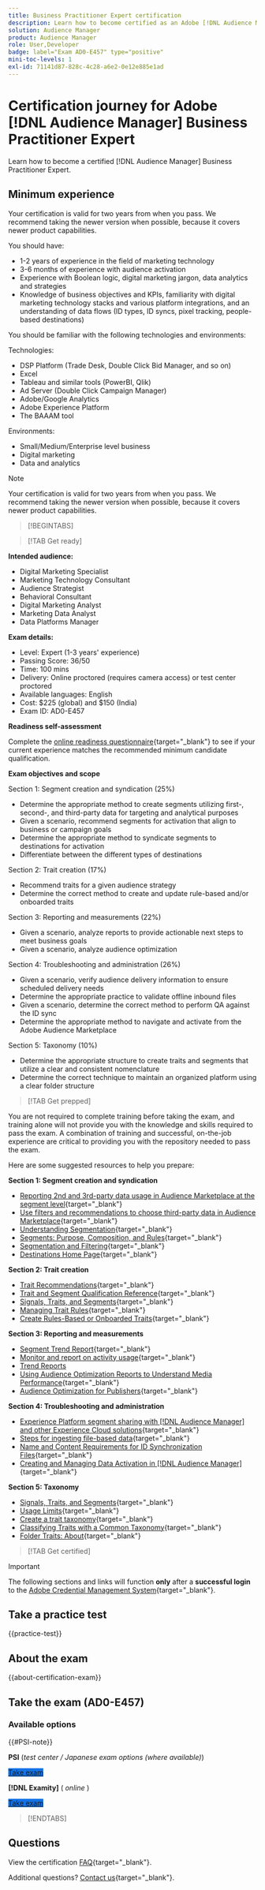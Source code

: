 ```yaml
---
title: Business Practitioner Expert certification
description: Learn how to become certified as an Adobe [!DNL Audience Manager] Business Manager Expert.
solution: Audience Manager
product: Audience Manager
role: User,Developer
badge: label="Exam AD0-E457" type="positive"
mini-toc-levels: 1
exl-id: 71141d87-828c-4c28-a6e2-0e12e885e1ad
---
```

# Certification journey for Adobe [!DNL Audience Manager] Business Practitioner Expert

Learn how to become a certified [!DNL Audience Manager] Business Practitioner Expert.

## Minimum experience

Your certification is valid for two years from when you pass. We recommend taking the newer version when possible, because it covers newer product capabilities.

You should have:

* 1-2 years of experience in the field of marketing technology
* 3-6 months of experience with audience activation
* Experience with Boolean logic, digital marketing jargon, data analytics and strategies
* Knowledge of business objectives and KPIs, familiarity with digital marketing technology stacks and various platform integrations, and an understanding of data flows (ID types, ID syncs, pixel tracking, people-based destinations)

You should be familiar with the following technologies and environments:

Technologies:

* DSP Platform (Trade Desk, Double Click Bid Manager, and so on)
* Excel
* Tableau and similar tools (PowerBI, Qlik)
* Ad Server (Double Click Campaign Manager)
* Adobe/Google Analytics
* Adobe Experience Platform
* The BAAAM tool

Environments:

* Small/Medium/Enterprise level business
* Digital marketing
* Data and analytics

>[!NOTE]
>
>Your certification is valid for two years from when you pass. We recommend taking the newer version when possible, because it covers newer product capabilities.

>[!BEGINTABS]

>[!TAB Get ready]

**Intended audience:** 

* Digital Marketing Specialist
* Marketing Technology Consultant
* Audience Strategist
* Behavioral Consultant
* Digital Marketing Analyst
* Marketing Data Analyst
* Data Platforms Manager

**Exam details:**
  
* Level: Expert (1-3 years' experience)
* Passing Score: 36/50
* Time: 100 mins
* Delivery: Online proctored (requires camera access) or test center proctored
* Available languages: English
* Cost: $225 (global) and $150 (India)
* Exam ID: AD0-E457

**Readiness self-assessment**

Complete the [online readiness questionnaire](https://scorpion.caveon.com/launchpad/ad-q-e457-readiness-questionnaire-for-adobe-audience-manager-business-practitioner-expert-exam/ad-q-e457-readiness-questionnaire-for-adobe-audience-manager-business-practitioner-expert-exam){target="_blank"} to see if your current experience matches the recommended minimum candidate qualification.

**Exam objectives and scope**

Section 1: Segment creation and syndication (25%)

* Determine the appropriate method to create segments utilizing first-, second-, and third-party data for targeting and analytical purposes
* Given a scenario, recommend segments for activation that align to business or campaign goals
* Determine the appropriate method to syndicate segments to destinations for activation
* Differentiate between the different types of destinations

Section 2: Trait creation (17%)

* Recommend traits for a given audience strategy
* Determine the correct method to create and update rule-based and/or onboarded traits

Section 3: Reporting and measurements (22%)

* Given a scenario, analyze reports to provide actionable next steps to meet business goals
* Given a scenario, analyze audience optimization

Section 4: Troubleshooting and administration (26%)

* Given a scenario, verify audience delivery information to ensure scheduled delivery needs
* Determine the appropriate practice to validate offline inbound files
* Given a scenario, determine the correct method to perform QA against the ID sync
* Determine the appropriate method to navigate and activate from the Adobe Audience Marketplace

Section 5: Taxonomy (10%)

* Determine the appropriate structure to create traits and segments that utilize a clear and consistent nomenclature
* Determine the correct technique to maintain an organized platform using a clear folder structure

>[!TAB Get prepped]

You are not required to complete training before taking the exam, and training alone will not provide you with the knowledge and skills required to pass the exam. A combination of training and successful, on-the-job experience are critical to providing you with the repository needed to pass the exam.

Here are some suggested resources to help you prepare:

**Section 1: Segment creation and syndication**

* [Reporting 2nd and 3rd-party data usage in Audience Marketplace at the segment level](https://experienceleague.adobe.com/docs/audience-manager-learn/tutorials/audience-marketplace/buying-data/reporting-2nd-and-3rd-party-data-usage-in-the-audience-marketplace-at-the-segment-level.html){target="_blank"}
* [Use filters and recommendations to choose third-party data in Audience Marketplace](https://experienceleague.adobe.com/docs/audience-manager-learn/tutorials/audience-marketplace/buying-data/using-filters-and-recommendations-to-choose-3rd-party-data-in-audience-marketplace.html){target="_blank"}
* [Understanding Segmentation](https://experienceleague.adobe.com/docs/experience-manager-64/authoring/personalization/segmentation-overview.html){target="_blank"}
* [Segments: Purpose, Composition, and Rules](https://experienceleague.adobe.com/docs/audience-manager/user-guide/features/segments/segments-purpose.html){target="_blank"}
* [Segmentation and Filtering](https://experienceleague.adobe.com/docs/commerce-business-intelligence/mbi/best-practices/data/segment-filter.html){target="_blank"}
* [Destinations Home Page](https://experienceleague.adobe.com/docs/audience-manager/user-guide/features/destinations/destinations-home.html){target="_blank"}

**Section 2: Trait creation**

* [Trait Recommendations](https://experienceleague.adobe.com/docs/audience-manager/user-guide/features/segments/trait-recommendations.html){target="_blank"}
* [Trait and Segment Qualification Reference](https://experienceleague.adobe.com/docs/audience-manager/user-guide/features/traits/trait-and-segment-qualification-reference.html){target="_blank"}
* [Signals, Traits, and Segments](https://experienceleague.adobe.com/docs/audience-manager/user-guide/reference/signal-trait-segment.html){target="_blank"}
* [Managing Trait Rules](https://experienceleague.adobe.com/docs/audience-manager/user-guide/features/traits/trait-builder/manage-trait-rules.html){target="_blank"}
* [Create Rules-Based or Onboarded Traits](https://experienceleague.adobe.com/docs/audience-manager/user-guide/features/traits/trait-builder/create-onboarded-rule-based-traits.html){target="_blank"}

**Section 3: Reporting and measurements**

* [Segment Trend Report](https://experienceleague.adobe.com/docs/audience-manager/user-guide/reporting/audience-optimization-reports/audience-optimization-publishers/publisher-segment-trends.html){target="_blank"}
* [Monitor and report on activity usage](https://experienceleague.adobe.com/docs/audience-manager-learn/tutorials/setup-and-admin/usage-and-billing/monitoring-and-reporting-on-activity-usage.html){target="_blank"}
* [Trend Reports](https://experienceleague.adobe.com/docs/audience-manager/user-guide/reporting/trend-reports.html)
* [Using Audience Optimization Reports to Understand Media Performance](https://experienceleague.adobe.com/docs/audience-manager-learn/tutorials/reports/using-audience-optimization-reports-to-understand-media-performance.html){target="_blank"}
* [Audience Optimization for Publishers](https://experienceleague.adobe.com/docs/audience-manager/user-guide/reporting/audience-optimization-reports/audience-optimization-publishers/aor-publishers.html){target="_blank"}

**Section 4: Troubleshooting and administration**

* [Experience Platform segment sharing with [!DNL Audience Manager] and other Experience Cloud solutions](https://experienceleague.adobe.com/docs/audience-manager/user-guide/implementation-integration-guides/integration-experience-platform/aam-aep-audience-sharing.html){target="_blank"}
* [Steps for ingesting file-based data](https://experienceleague.adobe.com/docs/audience-manager-learn/tutorials/integrating-offline-data/steps-for-ingesting-file-based-data.html){target="_blank"}
* [Name and Content Requirements for ID Synchronization Files](https://experienceleague.adobe.com/docs/audience-manager/user-guide/implementation-integration-guides/sending-audience-data/batch-data-transfer-process/id-sync-file-based.html){target="_blank"}
* [Creating and Managing Data Activation in [!DNL Audience Manager]](https://experienceleague.adobe.com/docs/courses/using/audiencemanager-u-1-2020-4.html){target="_blank"}

**Section 5: Taxonomy**

* [Signals, Traits, and Segments](https://experienceleague.adobe.com/docs/audience-manager/user-guide/reference/signal-trait-segment.html){target="_blank"}
* [Usage Limits](https://experienceleague.adobe.com/docs/audience-manager/user-guide/features/administration/usage-limits.html){target="_blank"}
* [Create a trait taxonomy](https://experienceleague.adobe.com/docs/audience-manager-learn/tutorials/build-and-manage-audiences/traits-and-segments/creating-a-trait-taxonomy.html){target="_blank"}
* [Classifying Traits with a Common Taxonomy](https://experienceleague.adobe.com/docs/audience-manager/user-guide/features/traits/trait-common-taxonomy.html){target="_blank"}
* [Folder Traits: About](https://experienceleague.adobe.com/docs/audience-manager/user-guide/features/traits/about-folder-traits.html){target="_blank"}

>[!TAB Get certified]

>[!IMPORTANT]
>
>The following sections and links will function **only** after a **successful login** to the [Adobe Credential Management System](https://www.certmetrics.com/adobe){target="_blank"}.
 
## Take a practice test

{{practice-test}}

## About the exam

{{about-certification-exam}}

## Take the exam (AD0-E457)

### Available options

{{#PSI-note}}

**PSI** (*test center / Japanese exam options (where available)*)

<a href="https://www.certmetrics.com/adobe/candidate/psi_sso_adobe.aspx?redir=yes&ec=AD0-E457" target="_blank" class="spectrum-Button spectrum-Button--fill spectrum-Button--accent spectrum-Button--sizeM is-margin-bottom-big-big at-element-click-tracking" style="background-color:#1473E6">
                    
 <span class="spectrum-Button-label has-no-wrap">
   Take exam
</span>
</a>

**[!DNL Examity]** ( *online* )

<a href="https://www.certmetrics.com/adobe/candidate/examity_sso.aspx?eid=AD0-E457" target="_blank" class="spectrum-Button spectrum-Button--fill spectrum-Button--accent spectrum-Button--sizeM is-margin-bottom-big-big at-element-click-tracking" style="background-color:#1473E6">
                    
 <span class="spectrum-Button-label has-no-wrap">
   Take exam
</span>
</a>

>[!ENDTABS]

## Questions

View the certification [FAQ](https://experienceleague.adobe.com/docs/certification/certification/faq.html){target="_blank"}.

Additional questions? [Contact us](mailto:certif@adobe.com){target="_blank"}.
